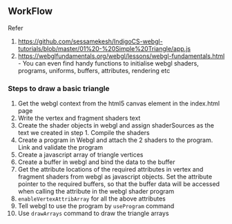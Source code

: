 ## WorkFlow

Refer
1. https://github.com/sessamekesh/IndigoCS-webgl-tutorials/blob/master/01%20-%20Simple%20Triangle/app.js
2. https://webglfundamentals.org/webgl/lessons/webgl-fundamentals.html - 
You can even find handy functions to initialise webgl shaders, programs, uniforms, buffers, attributes, rendering etc

### Steps to draw a basic triangle
1. Get the webgl context from the html5 canvas element in the index.html page 
2. Write the vertex and fragment shaders text
3. Create the shader objects in webgl and assign shaderSources as the text we created in step 1.
Compile the shaders
4. Create a program in Webgl and attach the 2 shaders to the program. Link and validate the program
5. Create a javascript array of triangle vertices
6. Create a buffer in webgl and bind the data to the buffer
7. Get the attribute locations of the required attributes in vertex and fragment shaders from webgl as javascript objects.
Set the attribute pointer to the required buffers, so that the buffer data will be accessed when calling the attribute in the webgl shader program
8. ```enableVertexAttribArray``` for all the above attributes
9. Tell webgl to use the program by ```useProgram``` command
10. Use ```drawArrays``` command to draw the triangle arrays
